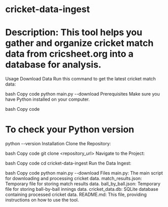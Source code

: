# cricket-data-ingest

# Description: This tool helps you gather and organize cricket match data from cricsheet.org into a database for analysis.

Usage
Download Data
Run this command to get the latest cricket match data:

bash
Copy code
python main.py --download
Prerequisites
Make sure you have Python installed on your computer.

bash
Copy code
# To check your Python version
python --version
Installation
Clone the Repository:

bash
Copy code
git clone <repository_url>
Navigate to the Project:

bash
Copy code
cd cricket-data-ingest
Run the Data Ingest:

bash
Copy code
python main.py --download
Files
main.py: The main script for downloading and processing cricket data.
match_results.json: Temporary file for storing match results data.
ball_by_ball.json: Temporary file for storing ball-by-ball innings data.
cricket_data.db: SQLite database containing processed cricket data.
README.md: This file, providing instructions on how to use the tool.
